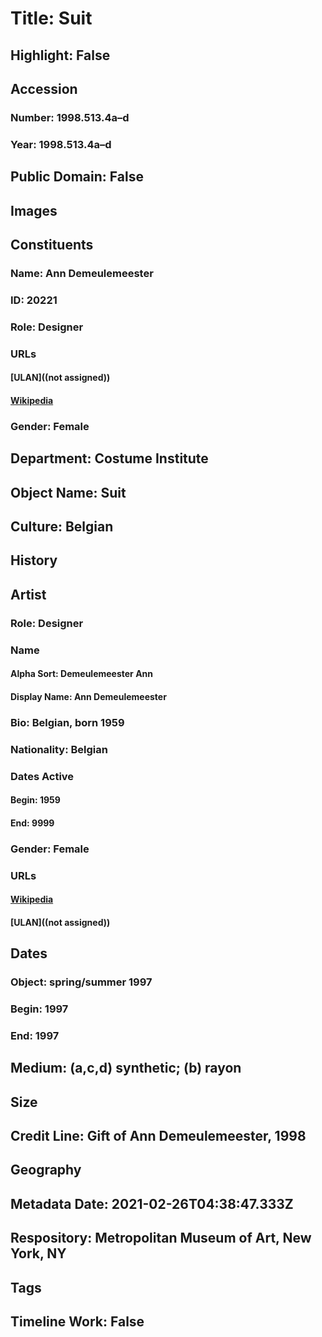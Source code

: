 # Title: Suit
## Highlight: False
## Accession
### Number: 1998.513.4a–d
### Year: 1998.513.4a–d
## Public Domain: False
## Images
## Constituents
### Name: Ann Demeulemeester
### ID: 20221
### Role: Designer
### URLs
#### [ULAN]((not assigned))
#### [Wikipedia](https://www.wikidata.org/wiki/Q466241)
### Gender: Female
## Department: Costume Institute
## Object Name: Suit
## Culture: Belgian
## History
## Artist
### Role: Designer
### Name
#### Alpha Sort: Demeulemeester Ann
#### Display Name: Ann Demeulemeester
### Bio: Belgian, born 1959
### Nationality: Belgian
### Dates Active
#### Begin: 1959
#### End: 9999
### Gender: Female
### URLs
#### [Wikipedia](https://www.wikidata.org/wiki/Q466241)
#### [ULAN]((not assigned))
## Dates
### Object: spring/summer 1997
### Begin: 1997
### End: 1997
## Medium: (a,c,d) synthetic; (b) rayon
## Size
## Credit Line: Gift of Ann Demeulemeester, 1998
## Geography
## Metadata Date: 2021-02-26T04:38:47.333Z
## Respository: Metropolitan Museum of Art, New York, NY
## Tags
## Timeline Work: False